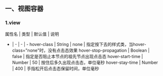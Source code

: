 ## 一、视图容器
### 1.view
属性名 | 类型 | 默认值 | 说明
- | - | - | -
hover-class | String | none | 指定按下去的样式类，当hover-class="none"时，没有点击态效果
hover-stop-propagation | Boolean | false | 指定是否阻止本节点的祖先节点出现点击态
hover-start-time | Number | 50 | 按住后多久出现点击态，单位毫秒
hover-stay-time | Number | 400 | 手指松开后点击态保留时间，单位毫秒